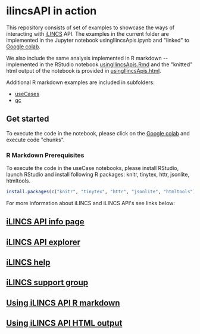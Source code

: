 # ilincsAPI in action

This repository consists of set of examples to showcase the ways of interacting with [iLINCS](http://www.ilincs.org) API. The examples in the current folder are implemented in the Jupyter notebook usingIlincsApis.ipynb and "linked" to [Google colab](https://colab.research.google.com/github/uc-bd2k/ilincsAPI/blob/master/usingIlincsApis.ipynb).

We also include the same analysis implemented in R markdown -- implemented in the RStudio notebook [usingIlincsApis.Rmd](https://github.com/uc-bd2k/ilincsAPI/blob/master/usingIlincsApis.Rmd) and the "knitted" html output of the notebook is provided in [usingIlincsApis.html](http://htmlpreview.github.io/?https://github.com/uc-bd2k/ilincsAPI/blob/master/usingIlincsApis.html).

Additional R markdown examples are included in subfolders:

* [useCases](useCases) 
* [qc](qc)

## Get started

To execute the code in the notebook, please click on the [Google colab](https://colab.research.google.com/github/uc-bd2k/ilincsAPI/blob/master/usingIlincsApis.ipynb) and execute code "chunks".

### R Markdown Prerequisites

To execute the code in the useCase notebooks, please install RStudio, launch RStudio and install following R packages: knitr, tinytex, httr, jsonlite, htmltools. 

```R
install.packages(c("knitr", "tinytex", "httr", "jsonlite", "htmltools"))
```

For more information about iLINCS and iLINCS API's see links below:

## [iLINCS API info page](http://www.ilincs.org/ilincs/APIinfo)

## [iLINCS API explorer](http://www.ilincs.org/ilincs/APIdocumentation)

## [iLINCS help](http://www.ilincs.org/help/)

## [iLINCS support group](http://www.ilincs.org/ilincs/support)


## [Using iLINCS API R markdown](https://github.com/uc-bd2k/ilincsAPI/blob/master/usingIlincsApis.Rmd)

## [Using iLINCS API HTML output](http://htmlpreview.github.io/?https://github.com/uc-bd2k/ilincsAPI/blob/master/usingIlincsApis.html)
